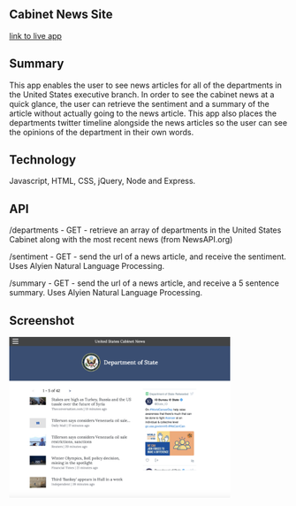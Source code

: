 Cabinet News Site
-----------------
[link to live app](https://cabinet-news-site.herokuapp.com/)  

## Summary
This app enables the user to see news articles for all of the departments in the United States executive branch. In order to see the cabinet news at a quick glance, the user can retrieve the sentiment and a summary of the article without actually going to the news article. This app also places the departments twitter timeline alongside the news articles so the user can see the opinions of the department in their own words.

## Technology
Javascript, HTML, CSS, jQuery, Node and Express.

## API
/departments
	- GET - retrieve an array of departments in the United States Cabinet along with the most recent news (from NewsAPI.org)

/sentiment
	- GET - send the url of a news article, and receive the sentiment. Uses Alyien Natural Language Processing.

/summary
	- GET - send the url of a news article, and receive a 5 sentence summary. Uses Alyien Natural Language Processing.

## Screenshot
<img src="app_screen_shot.png" width="400px" alt="alt Cabinet News Screenshot" />
